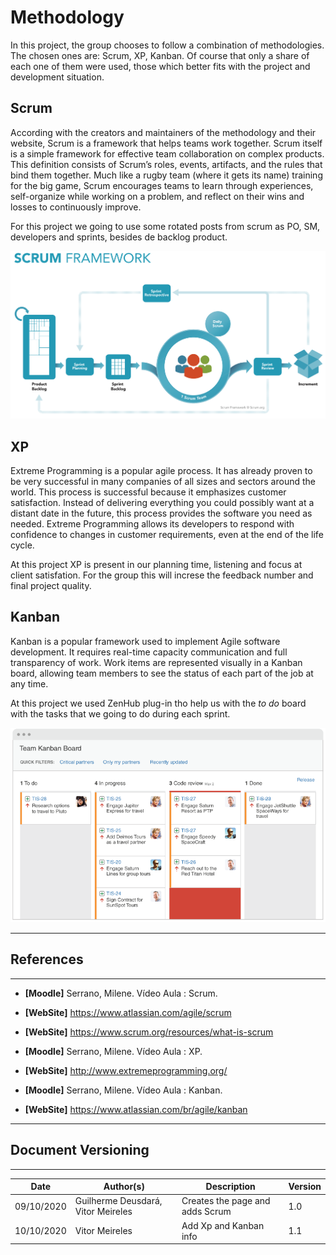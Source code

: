 # Methodology

In this project, the group chooses to follow a combination of methodologies. The chosen ones are: Scrum, XP, Kanban.
Of course that only a share of each one of them were used, those which better fits with the project and development situation.


## Scrum

According with the creators and maintainers of the methodology and their website, Scrum is a framework that helps teams work together. Scrum itself is a simple framework for effective team collaboration on complex products. This definition consists of Scrum’s roles, events, artifacts, and the rules that bind them together.
Much like a rugby team (where it gets its name) training for the big game, Scrum encourages teams to learn through experiences, self-organize while working on a problem, and reflect on their wins and losses to continuously improve.

For this project we going to use some rotated posts from scrum as PO, SM, developers and sprints, besides de backlog product.

![Scrum Framework by scrum.org](./images/scrum.png)


## XP

Extreme Programming is a popular agile process. It has already proven to be very successful in many companies of all sizes and sectors around the world.
This process is successful because it emphasizes customer satisfaction. Instead of delivering everything you could possibly want at a distant date in the future, this process provides the software you need as needed. Extreme Programming allows its developers to respond with confidence to changes in customer requirements, even at the end of the life cycle.

At this project XP is present in our planning time, listening and focus at client satisfation. For the group this will increse the feedback number and final project quality.

## Kanban

Kanban is a popular framework used to implement Agile software development. It requires real-time capacity communication and full transparency of work. Work items are represented visually in a Kanban board, allowing team members to see the status of each part of the job at any time.

At this project we used ZenHub plug-in tho help us with the _to_ _do_ board with the tasks that we going to do during each sprint.

![Kanban board as example by atlassian.com](./images/kanban.png)


---
## References
---
- **[Moodle]** Serrano, Milene. Vídeo Aula : Scrum.
- **[WebSite]** <a href="dt">https://www.atlassian.com/agile/scrum</a>
- **[WebSite]** <a href="dt">https://www.scrum.org/resources/what-is-scrum</a>

- **[Moodle]** Serrano, Milene. Vídeo Aula : XP.
- **[WebSite]** <a href="dt">http://www.extremeprogramming.org/</a>

- **[Moodle]** Serrano, Milene. Vídeo Aula : Kanban.
- **[WebSite]** <a href="dt">https://www.atlassian.com/br/agile/kanban</a>


***
## Document Versioning
---

| Date | Author(s) | Description | Version |
|------|-------|-----------|--------|
| 09/10/2020 | Guilherme Deusdará, Vitor Meireles | Creates the page and adds Scrum | 1.0 |
| 10/10/2020 | Vitor Meireles | Add Xp and Kanban info | 1.1 |